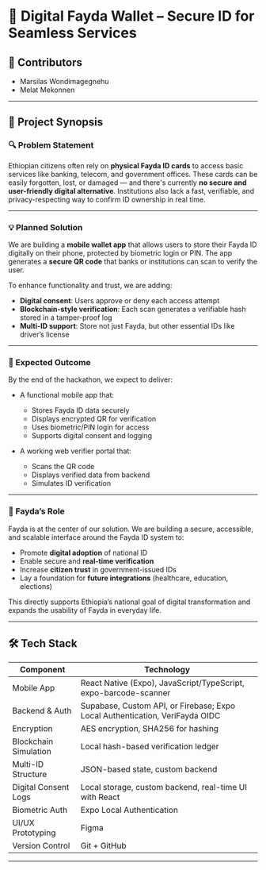 # 🪪 Digital Fayda Wallet – Secure ID for Seamless Services

## 👥 Contributors

- Marsilas Wondimagegnehu
- Melat Mekonnen

---

## 📘 Project Synopsis

### 🔍 Problem Statement

Ethiopian citizens often rely on **physical Fayda ID cards** to access basic services like banking, telecom, and government offices. These cards can be easily forgotten, lost, or damaged — and there's currently **no secure and user-friendly digital alternative**. Institutions also lack a fast, verifiable, and privacy-respecting way to confirm ID ownership in real time.

---

### 💡 Planned Solution

We are building a **mobile wallet app** that allows users to store their Fayda ID digitally on their phone, protected by biometric login or PIN. The app generates a **secure QR code** that banks or institutions can scan to verify the user.

To enhance functionality and trust, we are adding:

- **Digital consent**: Users approve or deny each access attempt
- **Blockchain-style verification**: Each scan generates a verifiable hash stored in a tamper-proof log
- **Multi-ID support**: Store not just Fayda, but other essential IDs like driver’s license

---

### 🎯 Expected Outcome

By the end of the hackathon, we expect to deliver:

- A functional mobile app that:

  - Stores Fayda ID data securely
  - Displays encrypted QR for verification
  - Uses biometric/PIN login for access
  - Supports digital consent and logging

- A working web verifier portal that:
  - Scans the QR code
  - Displays verified data from backend
  - Simulates ID verification

---

### 🪪 Fayda’s Role

Fayda is at the center of our solution. We are building a secure, accessible, and scalable interface around the Fayda ID system to:

- Promote **digital adoption** of national ID
- Enable secure and **real-time verification**
- Increase **citizen trust** in government-issued IDs
- Lay a foundation for **future integrations** (healthcare, education, elections)

This directly supports Ethiopia’s national goal of digital transformation and expands the usability of Fayda in everyday life.

---

## 🛠️ Tech Stack

| Component             | Technology                                                  |
| --------------------- | -------------------------------------                       |
| Mobile App            |React Native (Expo), JavaScript/TypeScript, expo-barcode-scanner  |
| Backend & Auth        |Supabase, Custom API, or Firebase; Expo Local Authentication, VeriFayda OIDC |
| Encryption            | AES encryption, SHA256 for hashing                          |
| Blockchain Simulation | Local hash-based verification ledger                        |
| Multi-ID Structure    | JSON-based state, custom backend                            |
| Digital Consent Logs  | Local storage, custom backend, real-time UI with React      |
| Biometric Auth        | Expo Local Authentication                                   |
| UI/UX Prototyping     | Figma                                                       |
| Version Control       | Git + GitHub                                                |

---
